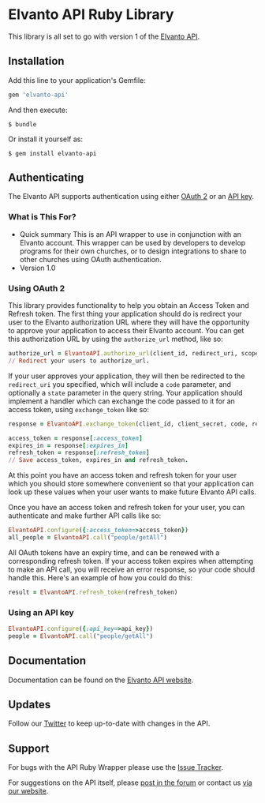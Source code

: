 # Elvanto API Ruby Library

This library is all set to go with version 1 of the <a href="https://www.ElvantoAPI.com/api/" target="_blank">Elvanto API</a>.

## Installation

Add this line to your application's Gemfile:

```ruby
gem 'elvanto-api'
```

And then execute:

    $ bundle

Or install it yourself as:

    $ gem install elvanto-api

## Authenticating

The Elvanto API supports authentication using either <a href="https://www.ElvantoAPI.com/api/getting-started/#oauth" target="_blank">OAuth 2</a> or an <a href="https://www.ElvantoAPI.com/api/getting-started/#api_key" target="_blank">API key</a>.

### What is This For?

* Quick summary
This is an API wrapper to use in conjunction with an Elvanto account. This wrapper can be used by developers to develop programs for their own churches, or to design integrations to share to other churches using OAuth authentication.
* Version 1.0

### Using OAuth 2

This library provides functionality to help you obtain an Access Token and Refresh token. The first thing your application should do is redirect your user to the Elvanto authorization URL where they will have the opportunity to approve your application to access their Elvanto account. You can get this authorization URL by using the `authorize_url` method, like so:

```ruby
authorize_url = ElvantoAPI.authorize_url(client_id, redirect_uri, scope, state)
// Redirect your users to authorize_url.
```

If your user approves your application, they will then be redirected to the `redirect_uri` you specified, which will include a `code` parameter, and optionally a `state` parameter in the query string. Your application should implement a handler which can exchange the code passed to it for an access token, using `exchange_token` like so:

```ruby
response = ElvantoAPI.exchange_token(client_id, client_secret, code, redirect_uri)

access_token = response[:access_token]
expires_in = response[:expires_in]
refresh_token = response[:refresh_token]
// Save access_token, expires_in and refresh_token.
```

At this point you have an access token and refresh token for your user which you should store somewhere convenient so that your application can look up these values when your user wants to make future Elvanto API calls.

Once you have an access token and refresh token for your user, you can authenticate and make further API calls like so:

```ruby
ElvantoAPI.configure({:access_token=>access_token})
all_people = ElvantoAPI.call("people/getAll")
```

All OAuth tokens have an expiry time, and can be renewed with a corresponding refresh token. If your access token expires when attempting to make an API call, you will receive an error response, so your code should handle this. Here's an example of how you could do this:

```ruby
result = ElvantoAPI.refresh_token(refresh_token)
```

### Using an API key

```ruby
ElvantoAPI.configure({:api_key=>api_key})
people = ElvantoAPI.call("people/getAll")
```

## Documentation

Documentation can be found on the <a href="https://www.elvanto.com/api/" target="_blank">Elvanto API website</a>.

## Updates

Follow our <a href="http://twitter.com/ElvantoAPI" target="_blank">Twitter</a> to keep up-to-date with changes in the API.

## Support

For bugs with the API Ruby Wrapper please use the <a href="https://github.com/elvanto/elvanto-ruby/issues">Issue Tracker</a>.

For suggestions on the API itself, please <a href="http://support.ElvantoAPI.com/support/discussions/forums/1000123316" target="_blank">post in the forum</a> or contact us <a href="http://support.ElvantoAPI.com/support/tickets/new/" target="_blank">via our website</a>.
